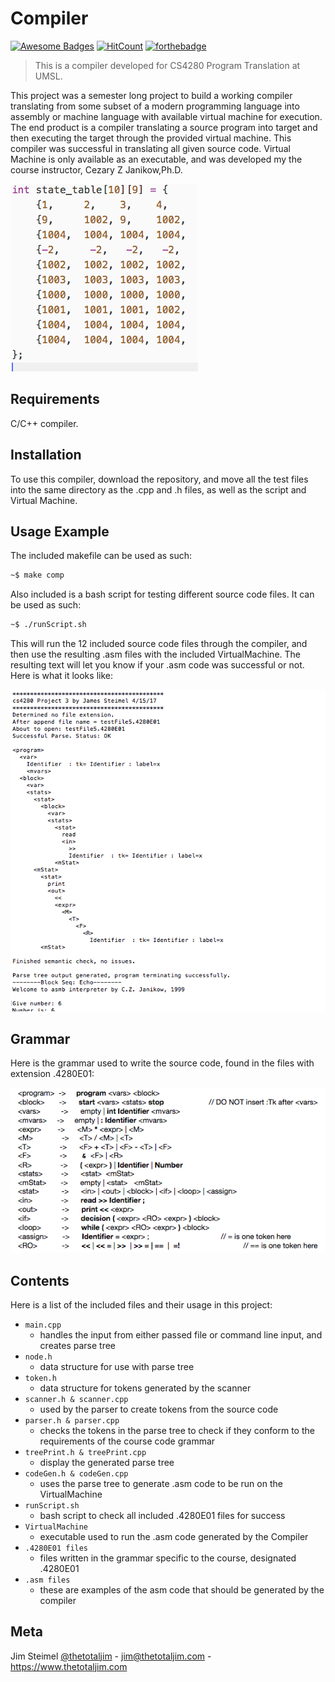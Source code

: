 # Compiler

[![Awesome Badges](https://img.shields.io/badge/badges-awesome-green.svg)](https://github.com/Naereen/badges)
[![HitCount](http://hits.dwyl.io/thetotaljim/Compiler.svg)](http://hits.dwyl.io/thetotaljim/Compiler)
[![forthebadge](http://forthebadge.com/images/badges/built-with-love.svg)](http://forthebadge.com)

> This is a compiler developed for CS4280 Program Translation at UMSL.

This project was a semester long project to build a working compiler translating from some subset of a modern programming language into assembly or machine language with available virtual machine for execution. The end product is a compiler translating a source program into target and then executing the target through the provided virtual machine.  This compiler was successful in translating all given source code. Virtual Machine is only available as an executable, and was developed my the course instructor, Cezary Z Janikow,Ph.D.

![Picture](https://github.com/thetotaljim/Compiler/blob/master/Assets/stateTableThumb.png)

## Requirements

C/C++ compiler.

## Installation

To use this compiler, download the repository, and move all the test files into the same directory as the .cpp and .h files, as well as the script and Virtual Machine.  

## Usage Example

The included makefile can be used as such:

```sh
~$ make comp
```
Also included is a bash script for testing different source code files. It can be used as such:

```sh
~$ ./runScript.sh
```
This will run the 12 included source code files through the compiler, and then use the resulting .asm files with the included VirtualMachine.  The resulting text will let you know if your .asm code was successful or not. Here is what it looks like:

![Picture](https://github.com/thetotaljim/Compiler/blob/master/Assets/runScriptExample.png)

## Grammar

Here is the grammar used to write the source code, found in the files with extension .4280E01:

![Picture](https://github.com/thetotaljim/Compiler/blob/master/Assets/compiler_grammer.png)

## Contents 

Here is a list of the included files and their usage in this project:

* ``` main.cpp ```
  * handles the input from either passed file or command line input, and creates parse tree
* ``` node.h ```
  * data structure for use with parse tree
* ``` token.h ```
  * data structure for tokens generated by the scanner
* ``` scanner.h & scanner.cpp ```
  * used by the parser to create tokens from the source code
* ``` parser.h & parser.cpp ```
  * checks the tokens in the parse tree to check if they conform to the requirements of the course code grammar
* ``` treePrint.h & treePrint.cpp ```
  * display the generated parse tree
* ``` codeGen.h & codeGen.cpp ```
  * uses the parse tree to generate .asm code to be run on the VirtualMachine
* ``` runScript.sh ```
  * bash script to check all included .4280E01 files for success
* ``` VirtualMachine ```
  * executable used to run the .asm code generated by the Compiler
* ``` .4280E01 files ```
  * files written in the grammar specific to the course, designated .4280E01 
* ``` .asm files ```
  * these are examples of the asm code that should be generated by the compiler
 
## Meta

Jim Steimel [@thetotaljim](https://twitter.com/thetotaljim) - jim@thetotaljim.com - https://www.thetotaljim.com





